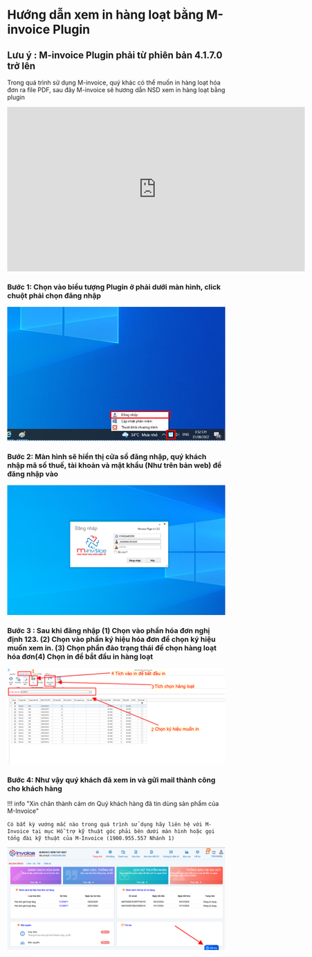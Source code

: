 # **Hướng dẫn xem in hàng loạt bằng M-invoice Plugin**

## Lưu ý : M-invoice Plugin phải từ phiên bản 4.1.7.0 trở lên

Trong quá trình sử dụng M-invoice, quý khác có thể muốn in hàng loạt hóa đơn ra file PDF, sau đây M-invoice sẽ hương dẫn NSD xem in hàng loạt bằng plugin

<iframe style="width: 43rem; height: 380px"
    src="https://www.youtube.com/embed/nhch9QVlTlM" 
    frameborder="0" allowfullscreen>
</iframe>

### Bước 1: Chọn vào biểu tượng Plugin ở phải dưới màn hình, click chuột phải chọn đăng nhập

![Hình 1](../../assets/images/invoice1/1.0_inHangLoat_1.png)

### Bước 2: Màn hình sẽ hiển thị cửa sổ đăng nhập, quý khách nhập mã số thuế, tài khoản và mật khẩu (Như trên bản web) để đăng nhập vào

![Hình 2](../../assets/images/invoice1/1.0_inHangLoat_2.png)

### Bước 3 : Sau khi đăng nhập (1) Chọn vào phần hóa đơn nghị định 123. (2) Chọn vào phần ký hiệu hóa đơn để chọn ký hiệu muốn xem in. (3) Chọn phần đảo trạng thái để chọn hàng loạt hóa đơn(4) Chọn in để bắt đầu in hàng loạt

![Hình 3](../../assets/images/invoice1/1.0_inHangLoat_3.png)

### Bước 4: Như vậy quý khách đã xem in và gửi mail thành công cho khách hàng

!!! info "Xin chân thành cảm ơn Quý khách hàng đã tin dùng sản phẩm của M-Invoice"

    Có bất kỳ vướng mắc nào trong quá trình sử dụng hãy liên hệ với M-Invoice tại mục Hỗ trợ kỹ thuật góc phải bên dưới màn hình hoặc gọi tổng đài kỹ thuật của M-Invoice (1900.955.557 Nhánh 1)

![Hình 5](../../assets/images/invoice1/1.0_suaTienBangTay_5.png)
